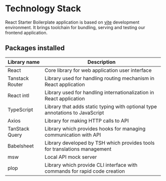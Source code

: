 # Technology Stack

React Starter Boilerplate application is based on [vite](https://github.com/vitejs/vite) development environment.
It brings toolchain for bundling, serving and testing our frontend application.

## Packages installed

| Library name     | Description                                                                  |
|------------------|------------------------------------------------------------------------------|
| React            | Core library for web application user interface                              |
| Tanstack Router  | Library used for handling routing mechanism in React application             |
| React intl       | Library used for handling internationalization in React application          |
| TypeScript       | Library that adds static typing with optional type annotations to JavaScript |
| Axios            | Library for making HTTP calls to API                                         |
| TanStack Query   | Library which provides hooks for managing communication with API             |
| Babelsheet       | Library developed by TSH which provides tools for translations management    |
| msw              | Local API mock server                                                        |
| plop             | Library which provide CLI interface with commands for rapid code creation    |
